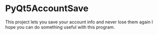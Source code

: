 # PyQt5AccountSave
This project lets you save your account info and never lose them again
I hope you can do something useful with this program.
